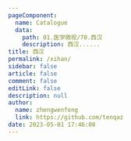 ```yaml
---
pageComponent: 
  name: Catalogue
  data: 
    path: 01.医学微视/70.西汉
    description: 西汉......
title: 西汉
permalink: /xihan/
sidebar: false
article: false
comment: false
editLink: false
description: null
author: 
  name: zhengwenfeng
  link: https://github.com/tenqaz
date: 2023-05-01 17:46:08
---
```

